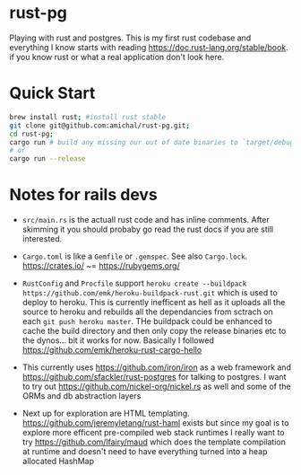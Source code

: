 # rust-pg
Playing with rust and postgres. This is my first rust codebase and
everything I know starts with reading https://doc.rust-lang.org/stable/book. if you know rust or what a real application don't look here.

# Quick Start
```bash
brew install rust; #install rust stable
git clone git@github.com:amichal/rust-pg.git;
cd rust-pg;
cargo run # build any missing our out of date binaries to `target/debug/...` and then run the main package (listed in Cargo.toml)
# or
cargo run --release
```

# Notes for rails devs
* `src/main.rs` is the actuall rust code and has inline comments. After skimming it you should probaby go read the rust docs if you are still interested.
* `Cargo.toml` is like a `Gemfile` or `.gemspec`. See also `Cargo.lock`. https://crates.io/ ~= https://rubygems.org/
* `RustConfig` and `Procfile` support  `heroku create --buildpack https://github.com/emk/heroku-buildpack-rust.git` which is used to deploy to heroku. This is currently inefficent as hell as it uploads all the source to heroku and rebuilds all the dependancies from sctrach on each `git push heroku master`. THe buildpack could be enhanced to cache the build directory and then only copy the release binaries etc to the dynos... bit it works for now. Basically I followed https://github.com/emk/heroku-rust-cargo-hello

* This currently uses https://github.com/iron/iron as a web framework and https://github.com/sfackler/rust-postgres for talking to postgres. I want to try out https://github.com/nickel-org/nickel.rs as well and some of the ORMs and db abstraction layers
* Next up for exploration are HTML templating. https://github.com/jeremyletang/rust-haml exists but since my goal is to explore more efficent pre-compiled web stack runtimes I really want to try https://github.com/lfairy/maud which does the template compilation at runtime and doesn't need to have everything turned into a heap allocated HashMap
